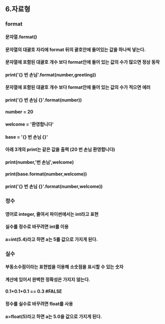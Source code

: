 ## 6.자료형
### format
#### 문자열.format()
#### 문자열의 대괄호 자리에 format 뒤의 괄호안에 들어있는 값을 하나씩 넣는다.
#### 문자열에 포함된 대괄호 개수 보다 format안에 들어 있는 값의 수가 많으면 정상 동작
#### print('{} 번 손님'.format(number,greeting))
#### 문자열에 포함된 대괄호 개수 보다 format안에 들어 있는 값의 수가 적으면 에러
#### print('{} 번 손님 {}'.format(number))
#### number = 20
#### welcome = '환영합니다'
#### base = '{} 번 손님 {}'
#### 아래 3개의 print는 같은 값을 출력 (20 번 손님 환영합니다)
#### print(number,'번 손님',welcome)
#### print(base.format(number,welcome))
#### print('{} 번 손님 {}'.format(number,welcome))
####
### 정수
#### 영어로 integer, 줄여서 파이썬에서는 int라고 표현
#### 실수를 정수로 바꾸려면 int를 이용
#### a=int(5.4)라고 하면 a는 5를 값으로 가지게 된다.
### 실수
#### 부동소수점이라는 표현법을 이용해 소숫점을 표시할 수 있는 숫자
#### 계산에 있어서 완벽한 정확성은 가지지 않는다.
#### 0.1+0.1+0.1 == 0.3 #FALSE
#### 정수를 실수로 바꾸려면 float를 사용
#### a=float(5)라고 하면 a는 5.0을 값으로 가지게 된다.